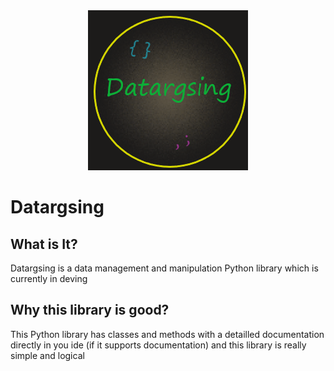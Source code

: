 <div align="center">

<img src="https://github.com/LTHCTheMaster/Datargsing/blob/master/icon.png">

</div>

# Datargsing

<div align="left">

## What is It?

Datargsing is a data management and manipulation Python library which is currently in deving

## Why this library is good?

This Python library has classes and methods with a detailled documentation directly in you ide (if it supports documentation) and this library is really simple and logical

</div>
